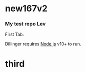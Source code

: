 # new167v2
### My test repo Lev
First Tab:

Dillinger requires [Node.js](https://nodejs.org/) v10+ to run.

# third
